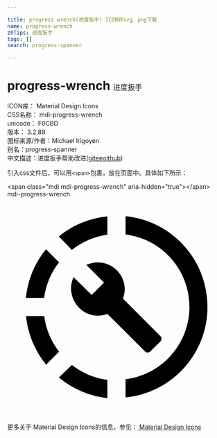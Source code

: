 ```yaml
---

title: progress wrench(进度扳手) ICON转svg、png下载
name: progress-wrench
zhTips: 进度扳手
tags: []
search: progress-spanner

---
```


# progress-wrench  <small style="font-size: 60%;font-weight: 100">进度扳手</small>


<div class="detail-page">
<p>
<span>
ICON库：
<span class="badge-secondary badge">Material Design Icons</span> 
</span>
<br/>
<span>
CSS名称：
<span class="badge-secondary badge">mdi-progress-wrench</span> 
</span>
<br/>
<span>
unicode：
<span class="badge-secondary badge">F0CBD</span> 
<copy-btn content='F0CBD' btn-title=""></copy-btn>
<copy-btn :content='String.fromCodePoint(parseInt("F0CBD", 16))' btn-title="复制U"></copy-btn>
</span>
<br/>
<span>
版本：
<span class="badge-secondary badge">3.2.89</span> 
</span>
<br/>
<span>图标来源/作者：<span class="badge-light badge">Michael Irigoyen</span></span> 
<br/>
<span>别名：<span class="badge-light badge">progress-spanner</span></span><br/><span class="zh-detail">中文描述：<span class="badge-primary badge">进度扳手</span><span class="help-link"><span>帮助改进</span>(<a href="https://gitee.com/liuwave/icon-helper/edit/master/json/material/progress-wrench.json" target="_blank" rel="noopener noreferrer">gitee</a><a href="https://github.com/liuwave/icon-helper/edit/master/json/material/progress-wrench.json" target="_blank" rel="noopener noreferrer">github</a></span>)</span><br/>
</p>
</div>
<div class="alert alert-dark">
  <i class="mdi mdi-progress-wrench mdi-48px"></i>
  <i class="mdi mdi-progress-wrench mdi-36px"></i>
  <i class="mdi mdi-progress-wrench mdi-24px"></i>
  <i class="mdi mdi-progress-wrench mdi-18px"></i>
</div>
<div>
  <p>引入css文件后，可以用<code>&lt;span&gt;</code>包裹，放在页面中。具体如下所示：    
  </p>
  <div class="alert alert-primary" style="font-size: 14px">
    &lt;span class="mdi mdi-progress-wrench" aria-hidden="true"&gt;&lt;/span&gt;
    <copy-btn content='<span class="mdi mdi-progress-wrench" aria-hidden="true"></span>'></copy-btn>
  </div>
  <div class="alert alert-secondary">
    <i class="mdi mdi-progress-wrench"
    style="font-size: 24px"
    aria-hidden="true"></i> mdi-progress-wrench
    <copy-btn content="mdi-progress-wrench" btn-title="复制图标名称"></copy-btn>
  </div>
</div>
<div id="svg" class="svg-wrap">
<svg xmlns="http://www.w3.org/2000/svg" viewBox="0 0 24 24"><path d="M13,2.03V2.05L13,4.05C17.39,4.59 20.5,8.58 19.96,12.97C19.5,16.61 16.64,19.5 13,19.93V21.93C18.5,21.38 22.5,16.5 21.95,11C21.5,6.25 17.73,2.5 13,2.03M11,2.06C9.05,2.25 7.19,3 5.67,4.26L7.1,5.74C8.22,4.84 9.57,4.26 11,4.06V2.06M4.26,5.67C3,7.19 2.25,9.04 2.05,11H4.05C4.24,9.58 4.8,8.23 5.69,7.1L4.26,5.67M2.06,13C2.26,14.96 3.03,16.81 4.27,18.33L5.69,16.9C4.81,15.77 4.24,14.42 4.06,13H2.06M7.1,18.37L5.67,19.74C7.18,21 9.04,21.79 11,22V20C9.58,19.82 8.23,19.25 7.1,18.37M16.82,15.19L12.71,11.08C13.12,10.04 12.89,8.82 12.03,7.97C11.13,7.06 9.78,6.88 8.69,7.38L10.63,9.32L9.28,10.68L7.29,8.73C6.75,9.82 7,11.17 7.88,12.08C8.74,12.94 9.96,13.16 11,12.76L15.11,16.86C15.29,17.05 15.56,17.05 15.74,16.86L16.78,15.83C17,15.65 17,15.33 16.82,15.19Z" /></svg>
</div>
<detail full-name='mdi-progress-wrench'></detail>
    
<div><p>更多关于 Material Design Icons的信息，参见：<a target="_blank" href="https://iconhelper.cn/material.html"> Material Design Icons</a>
</p></div>
